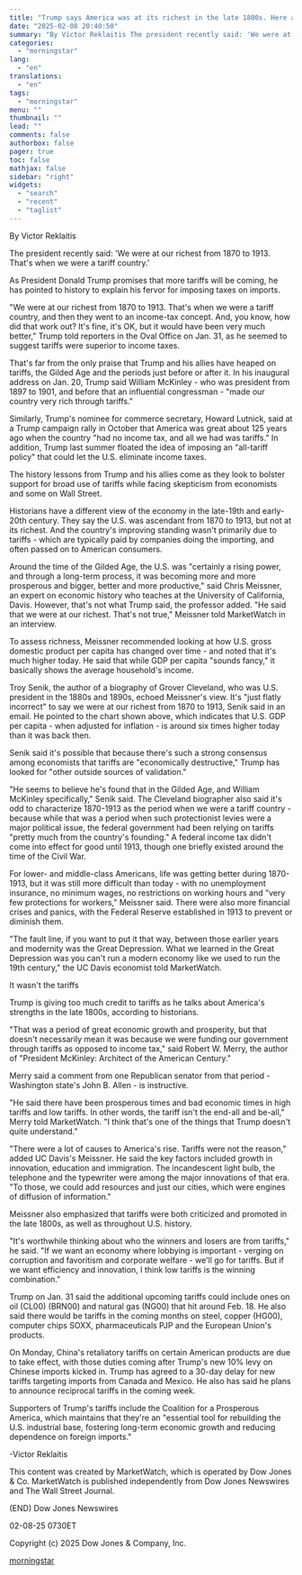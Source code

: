```yaml
---
title: "Trump says America was at its richest in the late 1800s. Here are the facts."
date: "2025-02-08 20:40:50"
summary: "By Victor Reklaitis The president recently said: 'We were at our richest from 1870 to 1913. That's when we were a tariff country.' As President Donald Trump promises that more tariffs will be coming, he has pointed to history to explain his fervor for imposing taxes on imports. \"We were..."
categories:
  - "morningstar"
lang:
  - "en"
translations:
  - "en"
tags:
  - "morningstar"
menu: ""
thumbnail: ""
lead: ""
comments: false
authorbox: false
pager: true
toc: false
mathjax: false
sidebar: "right"
widgets:
  - "search"
  - "recent"
  - "taglist"
---
```


By Victor Reklaitis

The president recently said: 'We were at our richest from 1870 to 1913. That's when we were a tariff country.'

As President Donald Trump promises that more tariffs will be coming, he has pointed to history to explain his fervor for imposing taxes on imports.

"We were at our richest from 1870 to 1913. That's when we were a tariff country, and then they went to an income-tax concept. And, you know, how did that work out? It's fine, it's OK, but it would have been very much better," Trump told reporters in the Oval Office on Jan. 31, as he seemed to suggest tariffs were superior to income taxes.

That's far from the only praise that Trump and his allies have heaped on tariffs, the Gilded Age and the periods just before or after it. In his inaugural address on Jan. 20, Trump said William McKinley - who was president from 1897 to 1901, and before that an influential congressman - "made our country very rich through tariffs."

Similarly, Trump's nominee for commerce secretary, Howard Lutnick, said at a Trump campaign rally in October that America was great about 125 years ago when the country "had no income tax, and all we had was tariffs." In addition, Trump last summer floated the idea of imposing an "all-tariff policy" that could let the U.S. eliminate income taxes.

The history lessons from Trump and his allies come as they look to bolster support for broad use of tariffs while facing skepticism from economists and some on Wall Street.

Historians have a different view of the economy in the late-19th and early-20th century. They say the U.S. was ascendant from 1870 to 1913, but not at its richest. And the country's improving standing wasn't primarily due to tariffs - which are typically paid by companies doing the importing, and often passed on to American consumers.

Around the time of the Gilded Age, the U.S. was "certainly a rising power, and through a long-term process, it was becoming more and more prosperous and bigger, better and more productive," said Chris Meissner, an expert on economic history who teaches at the University of California, Davis. However, that's not what Trump said, the professor added. "He said that we were at our richest. That's not true," Meissner told MarketWatch in an interview.

To assess richness, Meissner recommended looking at how U.S. gross domestic product per capita has changed over time - and noted that it's much higher today. He said that while GDP per capita "sounds fancy," it basically shows the average household's income.

Troy Senik, the author of a biography of Grover Cleveland, who was U.S. president in the 1880s and 1890s, echoed Meissner's view. It's "just flatly incorrect" to say we were at our richest from 1870 to 1913, Senik said in an email. He pointed to the chart shown above, which indicates that U.S. GDP per capita - when adjusted for inflation - is around six times higher today than it was back then.

Senik said it's possible that because there's such a strong consensus among economists that tariffs are "economically destructive," Trump has looked for "other outside sources of validation."

"He seems to believe he's found that in the Gilded Age, and William McKinley specifically," Senik said. The Cleveland biographer also said it's odd to characterize 1870-1913 as the period when we were a tariff country - because while that was a period when such protectionist levies were a major political issue, the federal government had been relying on tariffs "pretty much from the country's founding." A federal income tax didn't come into effect for good until 1913, though one briefly existed around the time of the Civil War.

For lower- and middle-class Americans, life was getting better during 1870-1913, but it was still more difficult than today - with no unemployment insurance, no minimum wages, no restrictions on working hours and "very few protections for workers," Meissner said. There were also more financial crises and panics, with the Federal Reserve established in 1913 to prevent or diminish them.

"The fault line, if you want to put it that way, between those earlier years and modernity was the Great Depression. What we learned in the Great Depression was you can't run a modern economy like we used to run the 19th century," the UC Davis economist told MarketWatch.

It wasn't the tariffs

Trump is giving too much credit to tariffs as he talks about America's strengths in the late 1800s, according to historians.

"That was a period of great economic growth and prosperity, but that doesn't necessarily mean it was because we were funding our government through tariffs as opposed to income tax," said Robert W. Merry, the author of "President McKinley: Architect of the American Century."

Merry said a comment from one Republican senator from that period - Washington state's John B. Allen - is instructive.

"He said there have been prosperous times and bad economic times in high tariffs and low tariffs. In other words, the tariff isn't the end-all and be-all," Merry told MarketWatch. "I think that's one of the things that Trump doesn't quite understand."

"There were a lot of causes to America's rise. Tariffs were not the reason," added UC Davis's Meissner. He said the key factors included growth in innovation, education and immigration. The incandescent light bulb, the telephone and the typewriter were among the major innovations of that era. "To those, we could add resources and just our cities, which were engines of diffusion of information."

Meissner also emphasized that tariffs were both criticized and promoted in the late 1800s, as well as throughout U.S. history.

"It's worthwhile thinking about who the winners and losers are from tariffs," he said. "If we want an economy where lobbying is important - verging on corruption and favoritism and corporate welfare - we'll go for tariffs. But if we want efficiency and innovation, I think low tariffs is the winning combination."

Trump on Jan. 31 said the additional upcoming tariffs could include ones on oil (CL00) (BRN00) and natural gas (NG00) that hit around Feb. 18. He also said there would be tariffs in the coming months on steel, copper (HG00), computer chips SOXX, pharmaceuticals PJP and the European Union's products.

On Monday, China's retaliatory tariffs on certain American products are due to take effect, with those duties coming after Trump's new 10% levy on Chinese imports kicked in. Trump has agreed to a 30-day delay for new tariffs targeting imports from Canada and Mexico. He also has said he plans to announce reciprocal tariffs in the coming week.

Supporters of Trump's tariffs include the Coalition for a Prosperous America, which maintains that they're an "essential tool for rebuilding the U.S. industrial base, fostering long-term economic growth and reducing dependence on foreign imports."

-Victor Reklaitis

This content was created by MarketWatch, which is operated by Dow Jones & Co. MarketWatch is published independently from Dow Jones Newswires and The Wall Street Journal.

(END) Dow Jones Newswires

02-08-25 0730ET

Copyright (c) 2025 Dow Jones & Company, Inc.

[morningstar](https://www.morningstar.com/news/marketwatch/20250208177/trump-says-america-was-at-its-richest-in-the-late-1800s-here-are-the-facts)
